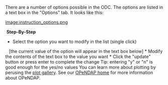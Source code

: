 There are a number of options possible in the ODC. The options are
listed in a text box in the "Options" tab. It looks like this:

[image:instruction_options.png](image:instruction_options.png "wikilink")

 <b>Step-By-Step</b>

- Select the option you want to modify in the list (single click)

   \[the current value of the option will appear in the text box
below\]
\* Modify the contents of the text box to the value you want
\* Click the "update" button or press enter to complete the change
Tip: entering "y" or "n" is good enough for the yes/no values
You can learn more about plotting by perusing the [plot
gallery](OPeNDAP_Data_Connector_Web_Guide#Check_out_the_ODC_Plot_Gallery "wikilink").
See our [OPeNDAP home](http://www.opendap.org) for more information
about OPeNDAP.